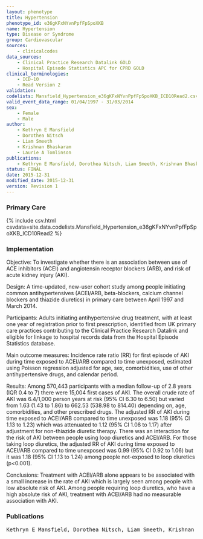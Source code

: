 ```yaml
---
layout: phenotype
title: Hypertension
phenotype_id: e36gKFxNYvnPpfFpSpoXKB
name: Hypertension
type: Disease or Syndrome
group: Cardiovascular
sources: 
    - clinicalcodes
data_sources:
    - Clinical Practice Research Datalink GOLD
    - Hospital Episode Statistics APC for CPRD GOLD
clinical_terminologies:
    - ICD-10
    - Read Version 2
validation:
codelists: Mansfield_Hypertension_e36gKFxNYvnPpfFpSpoXKB_ICD10Read2.csv
valid_event_data_range: 01/04/1997 - 31/03/2014  
sex:
    - Female
    - Male
author:
    - Kethryn E Mansfield
    - Dorothea Nitsch
    - Liam Smeeth
    - Krishnan Bhaskaram
    - Laurie A Tomlinson    
publications:
    - Kethryn E Mansfield, Dorothea Nitsch, Liam Smeeth, Krishnan Bhaskaram, Laurie A Tomlinson, Renin-angiostensin system blockage and risk of acute kidney injury. 2015.
status: FINAL
date: 2015-12-31
modified_date: 2015-12-31
version: Revision 1
---
```



### Primary Care

{% include csv.html csvdata=site.data.codelists.Mansfield_Hypertension_e36gKFxNYvnPpfFpSpoXKB_ICD10Read2 %}

### Implementation

Objective: 
To investigate whether there is an association between use of ACE inhibitors (ACEI) and angiotensin receptor blockers (ARB), and risk of acute kidney injury (AKI). 

Design: 
A time-updated, new-user cohort study among people initiating common antihypertensives (ACEI/ARB, beta-blockers, calcium channel blockers and thiazide diuretics) in primary care between April 1997 and March 2014. 

Participants: 
Adults initiating antihypertensive drug treatment, with at least one year of registration prior to first prescription, identified from UK primary care practices contributing to the Clinical Practice Research Datalink and eligible for linkage to hospital records data from the Hospital Episode Statistics database. 

Main outcome measures: 
Incidence rate ratio (RR) for first episode of AKI during time exposed to ACEI/ARB compared to time unexposed, estimated using Poisson regression adjusted for age, sex, comorbidities, use of other antihypertensive drugs, and calendar period. 

Results: 
Among 570,443 participants with a median follow-up of 2.8 years (IQR 0.4 to 7) there were 15,004 first cases of AKI. The overall crude rate of AKI was 6.4/1,000 person years at risk (95% CI 6.30 to 6.50) but varied from 1.63 (1.43 to 1.86) to 662.53 (538.98 to 814.40) depending on, age, comorbidities, and other prescribed drugs. The adjusted RR of AKI during time exposed to ACEI/ARB compared to time unexposed was 1.18 (95% CI 1.13 to 1.23) which was attenuated to 1.12 (95% CI 1.08 to 1.17) after adjustment for non-thiazide diuretic therapy. There was an interaction for the risk of AKI between people using loop diuretics and ACEI/ARB. For those taking loop diuretics, the adjusted RR of AKI during time exposed to ACEI/ARB compared to time unexposed was 0.99 (95% CI 0.92 to 1.06) but it was 1.18 (95% CI 1.13 to 1.24) among people not-exposed to loop diuretics (p<0.001). 

Conclusions: 
Treatment with ACEI/ARB alone appears to be associated with a small increase in the rate of AKI which is largely seen among people with low absolute risk of AKI. Among people requiring loop diuretics, who have a high absolute risk of AKI, treatment with ACEI/ARB had no measurable association with AKI.

### Publications

<pre>
Kethryn E Mansfield, Dorothea Nitsch, Liam Smeeth, Krishnan Bhaskaram, Laurie A Tomlinson, Renin-angiostensin system blockage and risk of acute kidney injury. 2015.
</pre>
